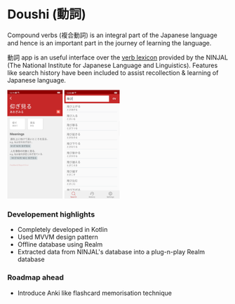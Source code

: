 # Doushi (動詞)

Compound verbs (複合動詞) is an integral part of the Japanese language and hence is an important part in the journey of learning the language.

動詞 app is an useful interface over the [verb lexicon]() provided by the NINJAL (The National Institute for Japanese Language and Linguistics). Features like search history have been included to assist recollection & learning of Japanese language.

<img src="screenshots/screenshot1.webp" width="25%" />
<img src="screenshots/screenshot2.webp" width="25%" />

### Developement highlights
- Completely developed in Kotlin
- Used MVVM design pattern
- Offline database using Realm
- Extracted data from NINJAL's database into a plug-n-play Realm database

### Roadmap ahead
- Introduce Anki like flashcard memorisation technique
